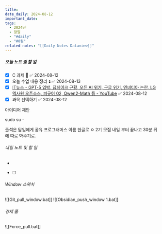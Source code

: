 ```yaml
---
title: 
date_daily: 2024-08-12
important_date: 
tags:
  - 2024년
  - 할일
  - "#daily"
  - "#8월"
related notes: "[[Daily Notes Dataview]]"
---
```

##### 오늘 노트 및 할 일 
- [x] C 과제 🔺 ✅ 2024-08-12
- [x] 오늘 수업 내용 정리 ⏫ ✅ 2024-08-13
- [x] [IT뉴스 - GPT-5 임박, 딥페이크 근황, 오픈 AI 위기, 구글 위기, 엔비디아 논란, LG 엑사원 오픈소스, 피규어 02, Qwen2-Math 등 - YouTube](https://www.youtube.com/watch?v=RxiA_DGOit4) ✅ 2024-08-12
- [x] 과목 선택하기 ✅ 2024-08-12

아이디어 제안

sudo su -

출석은 담임에게 공유
프로그래머스 이름 한글로 ㅇ
2기 모집
내일 부터 끝나고 30분 뒤에 따로 봐주기로.

###### 내일 노트 및 할 일
- 
- [ ] 


######  Window 스위치
![[Git_pull_window.bat]]
![[Obsidian_push_window 1.bat]]



###### 강제 풀
![[Force_pull.bat]]